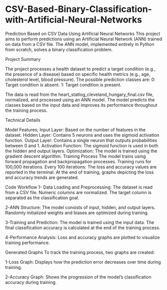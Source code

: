 # CSV-Based-Binary-Classification-with-Artificial-Neural-Networks
Prediction Based on CSV Data Using Artificial Neural Networks
This project aims to perform predictions using an Artificial Neural Network (ANN) trained on data from a CSV file. The ANN model, implemented entirely in Python from scratch, solves a binary classification problem.

Project Summary

The project processes a health dataset to predict a target condition (e.g., the presence of a disease) based on specific health metrics (e.g., age, cholesterol level, blood pressure). The possible prediction classes are:
0: Target condition is absent.
1: Target condition is present.

The data is read from the heart_statlog_cleveland_hungary_final.csv file, normalized, and processed using an ANN model. The model predicts the classes based on the input data and improves its performance throughout the training process.

Technical Details

Model Features;
Input Layer:
Based on the number of features in the dataset.
Hidden Layer:
Contains 5 neurons and uses the sigmoid activation function.
Output Layer:
Contains a single neuron that outputs probabilities between 0 and 1.
Activation Function:
The sigmoid function is used in both the hidden and output layers.
Optimization:
The model is trained using the gradient descent algorithm.
Training Process
The model trains using forward propagation and backpropagation processes.
Training runs for 100,000 iterations.
Every 100 iterations:
The loss and accuracy values are reported in the terminal.
At the end of training, graphs depicting the loss and accuracy trends are generated.

Code Workflow
1- Data Loading and Preprocessing:
The dataset is read from a CSV file.
Numeric columns are normalized.
The target column is separated as the classification goal.

2-ANN Structure:
The model consists of input, hidden, and output layers.
Randomly initialized weights and biases are optimized during training.

3-Training and Prediction:
The model is trained using the input data.
The final classification accuracy is calculated at the end of the training process.

4-Performance Analysis:
Loss and accuracy graphs are plotted to visualize training performance.


Generated Graphs
To track the training process, two graphs are created:

1-Loss Graph:
Displays how the prediction error decreases over time during training.

2-Accuracy Graph:
Shows the progression of the model’s classification accuracy during training.


~~~Feel free to use, modify, and share this project for educational or research purposes. Suggestions and contributions are always welcome! 😊
